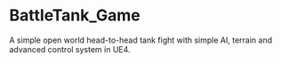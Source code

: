 # BattleTank_Game
A simple open world head-to-head tank fight with simple AI, terrain and advanced control system in UE4.
